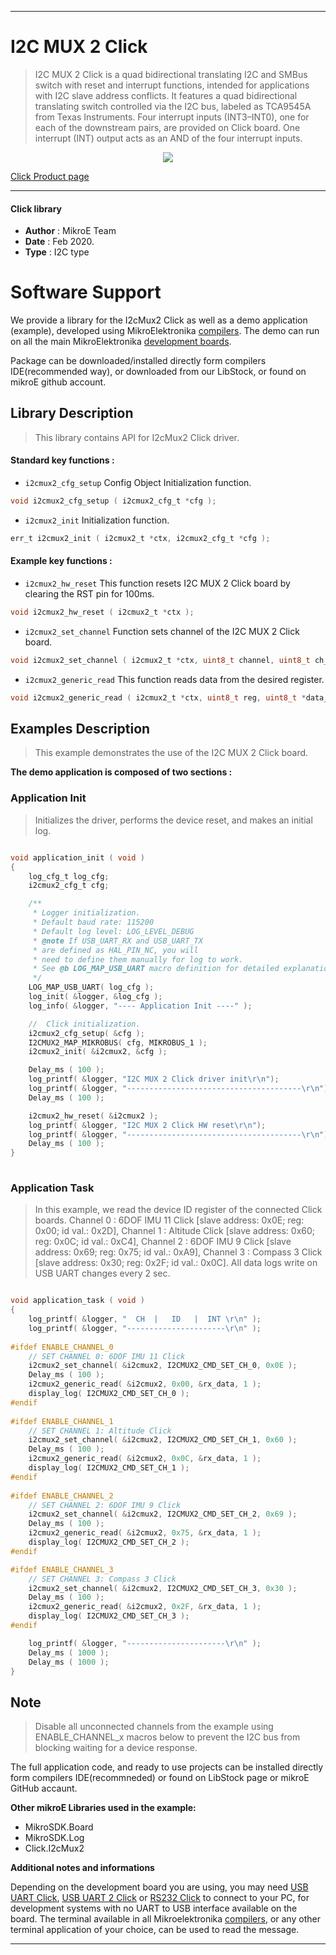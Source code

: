 
---
# I2C MUX 2 Click

> I2C MUX 2 Click is a quad bidirectional translating I2C and SMBus switch with reset and interrupt functions, intended for applications with I2C slave address conflicts. It features a quad bidirectional translating switch controlled via the I2C bus, labeled as TCA9545A from Texas Instruments. Four interrupt inputs (INT3–INT0), one for each of the downstream pairs, are provided on Click board. One interrupt (INT) output acts as an AND of the four interrupt inputs.

<p align="center">
  <img src="https://download.mikroe.com/images/click_for_ide/i2cmux2_click.png">
</p>

[Click Product page](https://www.mikroe.com/i2c-mux-2-click)

---


#### Click library 

- **Author**        : MikroE Team
- **Date**          : Feb 2020.
- **Type**          : I2C type


# Software Support

We provide a library for the I2cMux2 Click 
as well as a demo application (example), developed using MikroElektronika 
[compilers](https://shop.mikroe.com/compilers). 
The demo can run on all the main MikroElektronika [development boards](https://shop.mikroe.com/development-boards).

Package can be downloaded/installed directly form compilers IDE(recommended way), or downloaded from our LibStock, or found on mikroE github account. 

## Library Description

> This library contains API for I2cMux2 Click driver.

#### Standard key functions :

- `i2cmux2_cfg_setup` Config Object Initialization function.
```c
void i2cmux2_cfg_setup ( i2cmux2_cfg_t *cfg ); 
```

- `i2cmux2_init` Initialization function.
```c
err_t i2cmux2_init ( i2cmux2_t *ctx, i2cmux2_cfg_t *cfg );
```

#### Example key functions :

- `i2cmux2_hw_reset` This function resets I2C MUX 2 Click board by clearing the RST pin for 100ms.
```c
void i2cmux2_hw_reset ( i2cmux2_t *ctx );
```

- `i2cmux2_set_channel` Function sets channel of the I2C MUX 2 Click board.
```c
void i2cmux2_set_channel ( i2cmux2_t *ctx, uint8_t channel, uint8_t ch_slave_address );
```

- `i2cmux2_generic_read` This function reads data from the desired register.
```c
void i2cmux2_generic_read ( i2cmux2_t *ctx, uint8_t reg, uint8_t *data_buf, uint8_t len );
```

## Examples Description

> This example demonstrates the use of the I2C MUX 2 Click board.

**The demo application is composed of two sections :**

### Application Init 

> Initializes the driver, performs the device reset, and makes an initial log.

```c

void application_init ( void )
{
    log_cfg_t log_cfg;
    i2cmux2_cfg_t cfg;

    /** 
     * Logger initialization.
     * Default baud rate: 115200
     * Default log level: LOG_LEVEL_DEBUG
     * @note If USB_UART_RX and USB_UART_TX 
     * are defined as HAL_PIN_NC, you will 
     * need to define them manually for log to work. 
     * See @b LOG_MAP_USB_UART macro definition for detailed explanation.
     */
    LOG_MAP_USB_UART( log_cfg );
    log_init( &logger, &log_cfg );
    log_info( &logger, "---- Application Init ----" );

    //  Click initialization.
    i2cmux2_cfg_setup( &cfg );
    I2CMUX2_MAP_MIKROBUS( cfg, MIKROBUS_1 );
    i2cmux2_init( &i2cmux2, &cfg );

    Delay_ms ( 100 );
    log_printf( &logger, "I2C MUX 2 Click driver init\r\n");
    log_printf( &logger, "---------------------------------------\r\n");
    Delay_ms ( 100 );

    i2cmux2_hw_reset( &i2cmux2 );
    log_printf( &logger, "I2C MUX 2 Click HW reset\r\n");
    log_printf( &logger, "---------------------------------------\r\n");
    Delay_ms ( 100 );
}
  
```

### Application Task

> In this example, we read the device ID register of the connected Click boards.
> Channel 0 : 6DOF IMU 11 Click [slave address: 0x0E; reg: 0x00; id val.: 0x2D],
> Channel 1 : Altitude Click    [slave address: 0x60; reg: 0x0C; id val.: 0xC4],
> Channel 2 : 6DOF IMU 9 Click  [slave address: 0x69; reg: 0x75; id val.: 0xA9],
> Channel 3 : Compass 3 Click   [slave address: 0x30; reg: 0x2F; id val.: 0x0C].
> All data logs write on USB UART changes every 2 sec.

```c

void application_task ( void )
{
    log_printf( &logger, "  CH  |   ID   |  INT \r\n" );
    log_printf( &logger, "----------------------\r\n" );
    
#ifdef ENABLE_CHANNEL_0
    // SET CHANNEL 0: 6DOF IMU 11 Click
    i2cmux2_set_channel( &i2cmux2, I2CMUX2_CMD_SET_CH_0, 0x0E );
    Delay_ms ( 100 );
    i2cmux2_generic_read( &i2cmux2, 0x00, &rx_data, 1 );
    display_log( I2CMUX2_CMD_SET_CH_0 );
#endif
    
#ifdef ENABLE_CHANNEL_1
    // SET CHANNEL 1: Altitude Click
    i2cmux2_set_channel( &i2cmux2, I2CMUX2_CMD_SET_CH_1, 0x60 );
    Delay_ms ( 100 );
    i2cmux2_generic_read( &i2cmux2, 0x0C, &rx_data, 1 );
    display_log( I2CMUX2_CMD_SET_CH_1 );
#endif
    
#ifdef ENABLE_CHANNEL_2
    // SET CHANNEL 2: 6DOF IMU 9 Click
    i2cmux2_set_channel( &i2cmux2, I2CMUX2_CMD_SET_CH_2, 0x69 );
    Delay_ms ( 100 );
    i2cmux2_generic_read( &i2cmux2, 0x75, &rx_data, 1 );
    display_log( I2CMUX2_CMD_SET_CH_2 );
#endif

#ifdef ENABLE_CHANNEL_3
    // SET CHANNEL 3: Compass 3 Click
    i2cmux2_set_channel( &i2cmux2, I2CMUX2_CMD_SET_CH_3, 0x30 );
    Delay_ms ( 100 );
    i2cmux2_generic_read( &i2cmux2, 0x2F, &rx_data, 1 );
    display_log( I2CMUX2_CMD_SET_CH_3 );
#endif

    log_printf( &logger, "----------------------\r\n" );
    Delay_ms ( 1000 );
    Delay_ms ( 1000 );
} 

```

## Note

> Disable all unconnected channels from the example using ENABLE_CHANNEL_x macros below to prevent the I2C bus from blocking waiting for a device response.

The full application code, and ready to use projects can be  installed directly form compilers IDE(recommneded) or found on LibStock page or mikroE GitHub accaunt.

**Other mikroE Libraries used in the example:** 

- MikroSDK.Board
- MikroSDK.Log
- Click.I2cMux2

**Additional notes and informations**

Depending on the development board you are using, you may need 
[USB UART Click](https://shop.mikroe.com/usb-uart-click), 
[USB UART 2 Click](https://shop.mikroe.com/usb-uart-2-click) or 
[RS232 Click](https://shop.mikroe.com/rs232-click) to connect to your PC, for 
development systems with no UART to USB interface available on the board. The 
terminal available in all Mikroelektronika 
[compilers](https://shop.mikroe.com/compilers), or any other terminal application 
of your choice, can be used to read the message.



---

